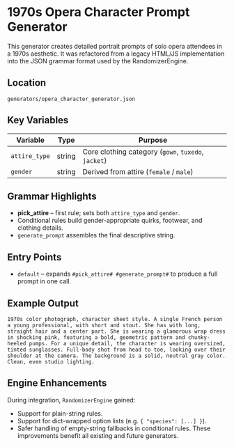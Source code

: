 # 1970s Opera Character Prompt Generator

This generator creates detailed portrait prompts of solo opera attendees in a 1970s aesthetic. It was refactored from a legacy HTML/JS implementation into the JSON grammar format used by the RandomizerEngine.

## Location
`generators/opera_character_generator.json`

## Key Variables
| Variable | Type | Purpose |
|----------|------|---------|
| `attire_type` | string | Core clothing category (`gown`, `tuxedo`, `jacket`) |
| `gender` | string | Derived from attire (`female` / `male`) |

## Grammar Highlights
* **pick_attire** – first rule; sets both `attire_type` and `gender`.
* Conditional rules build gender-appropriate quirks, footwear, and clothing details.
* `generate_prompt` assembles the final descriptive string.

## Entry Points
* `default` – expands `#pick_attire# #generate_prompt#` to produce a full prompt in one call.

## Example Output
```
1970s color photograph, character sheet style. A single French person a young professional, with short and stout. She has with long, straight hair and a center part. She is wearing a glamorous wrap dress in shocking pink, featuring a bold, geometric pattern and chunky-heeled pumps. For a unique detail, the character is wearing oversized, tinted sunglasses. Full-body shot from head to toe, looking over their shoulder at the camera. The background is a solid, neutral gray color. Clean, even studio lighting.
```

## Engine Enhancements
During integration, `RandomizerEngine` gained:
* Support for plain-string rules.
* Support for dict-wrapped option lists (e.g. `{ "species": [...] }`).
* Safer handling of empty-string fallbacks in conditional rules.
These improvements benefit all existing and future generators.
